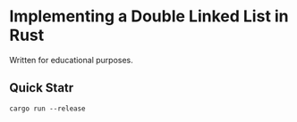 # Implementing a Double Linked List in Rust

Written for educational purposes.

## Quick Statr ##

```
cargo run --release
```
